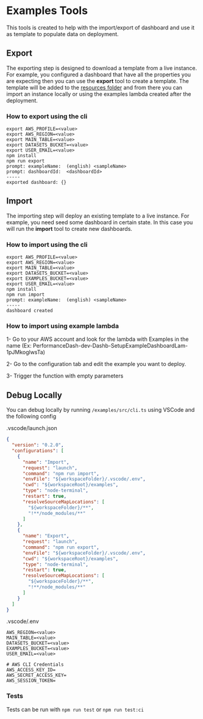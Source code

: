 # Examples Tools

This tools is created to help with the import/export of dashboard and use it as template to populate data on deployment.

## Export

The exporting step is designed to download a template from a live instance. For example, you configured a dashboard that have all the properties you are expecting then you can use the **export** tool to create a template. The template will be added to the [resources folder](./resources) and from there you can import an instance locally or using the examples lambda created after the deployment.

### How to export using the cli

```shell
export AWS_PROFILE=<value>
export AWS_REGION=<value>
export MAIN_TABLE=<value>
export DATASETS_BUCKET=<value>
export USER_EMAIL=<value>
npm install
npm run export
prompt: exampleName:  (english) <sampleName>
prompt: dashboardId:  <dashboardId>
-----
exported dashboard: {}

```

## Import

The importing step will deploy an existing template to a live instance. For example, you need seed some dashboard in certain state. In this case you will run the **import** tool to create new dashboards.

### How to import using the cli

```shell
export AWS_PROFILE=<value>
export AWS_REGION=<value>
export MAIN_TABLE=<value>
export DATASETS_BUCKET=<value>
export EXAMPLES_BUCKET=<value>
export USER_EMAIL=<value>
npm install
npm run import
prompt: exampleName:  (english) <sampleName>
-----
dashboard created

```

### How to import using example lambda

1- Go to your AWS account and look for the lambda with Examples in the name (Ex: PerformanceDash-dev-Dashb-SetupExampleDashboardLam-1pJMkoglwsTa)

2- Go to the configuration tab and edit the example you want to deploy.

3- Trigger the function with empty parameters

## Debug Locally

You can debug locally by running `/examples/src/cli.ts` using VSCode and the following config

.vscode/launch.json

```json
{
  "version": "0.2.0",
  "configurations": [
    {
      "name": "Import",
      "request": "launch",
      "command": "npm run import",
      "envFile": "${workspaceFolder}/.vscode/.env",
      "cwd": "${workspaceRoot}/examples",
      "type": "node-terminal",
      "restart": true,
      "resolveSourceMapLocations": [
        "${workspaceFolder}/**",
        "!**/node_modules/**"
      ]
    },
    {
      "name": "Export",
      "request": "launch",
      "command": "npm run export",
      "envFile": "${workspaceFolder}/.vscode/.env",
      "cwd": "${workspaceRoot}/examples",
      "type": "node-terminal",
      "restart": true,
      "resolveSourceMapLocations": [
        "${workspaceFolder}/**",
        "!**/node_modules/**"
      ]
    }
  ]
}
```

.vscode/.env

```
AWS_REGION=<value>
MAIN_TABLE=<value>
DATASETS_BUCKET=<value>
EXAMPLES_BUCKET=<value>
USER_EMAIL=<value>

# AWS CLI Credentials
AWS_ACCESS_KEY_ID=
AWS_SECRET_ACCESS_KEY=
AWS_SESSION_TOKEN=

```

### Tests

Tests can be run with `npm run test` or `npm run test:ci`
